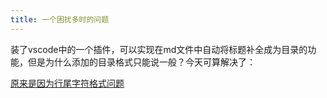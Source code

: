 ```yaml
---
title: 一个困扰多时的问题
---
```


装了vscode中的一个插件，可以实现在md文件中自动将标题补全成为目录的功能，但是为什么添加的目录格式只能说一般？今天可算解决了：

[原来是因为行尾字符格式问题](https://blog.csdn.net/u014171091/article/details/89629634)


